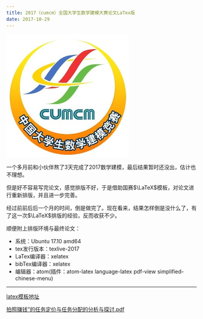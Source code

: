 ```yaml
---
title: 2017（cumcm）全国大学生数学建模大赛论文LaTex版
date: 2017-10-29
---
```


![](https://raw.githubusercontent.com/smilelc3/blog/main/images/2017（cumcm）全国大学生数学建模大赛论文LaTex版/caef76094b36acafae1355667cd98d1000e99cbd.jpg)

一个多月前和小伙伴熬了3天完成了2017数学建模，最后结果暂时还没出，估计也不理想。

但是好不容易写完论文，感觉排版不好，于是借助国赛$\LaTeX$模板，对论文进行重新排版，并且进一步完善。

经过前前后后一个月的时间，倒是做完了。现在看来，结果怎样倒是没什么了，有了这一次$\LaTeX​$排版的经验，反而收获不少。

顺便附上排版环境与最终论文：

- 系统：Ubuntu 17.10 amd64
- tex发行版本：texlive-2017
- LaTex编译器：xelatex
- bibTex编译器：xelatex
- 编辑器：atom(插件：atom-latex language-latex pdf-view simplified-chinese-menu)

---
[latex模板地址](http://www.latexstudio.net/archives/10494)

[拍照赚钱”的任务定价与任务分配的分析与探讨.pdf](https://raw.githubusercontent.com/smilelc3/blog/main/images/2017（cumcm）全国大学生数学建模大赛论文LaTex版/“拍照赚钱”的任务定价与任务分配的分析与探讨.pdf)